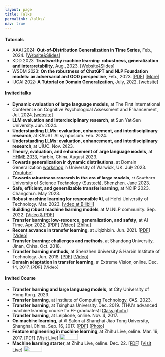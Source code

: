 ```yaml
---
layout: page
title: Talks
permalink: /talks/
nav: true
---
```


#### Tutorials

- AAAI 2024: **Out-of-Distribution Generalization in Time Series**, Feb., 2024. [[Website&Slides](https://ood-timeseries.github.io/)]
- KDD 2023: **Trustworthy machine learning: robustness, generalization and interpretability**, Aug., 2023. [[Website&Slides](https://mltrust.github.io/)]
- WSDM 2023: **On the robustness of ChatGPT and NLP Foundation models: an adversarial and OOD perspective**, Feb., 2023. [[PDF](https://dgresearch.github.io/DG_tutorial_wsdm23_chatgpt.pdf)] [[More](https://dgresearch.github.io/)]
- IJCAI 2022: **A Tutorial on Domain Generalization**, July, 2022. [[website](https://dgresearch.github.io/)]

#### Invited talks

- **Dynamic evaluation of large language models**, at The First International Conference on Cognitive Psychological Assessment and Enhancement, Jul. 2024. [[website](https://psychometrics.bnu.edu.cn/iccpae2024/index.htm)]
- **LLM evaluation and interdisciplinary research**, at Sun Yat-Sen University. Jun. 2024.
- **Understanding LLMs: evaluation, enhancement, and interdisciplinary research**, at KAUST AI symposium. Feb. 2024.
- **Understanding LLMs: evaluation, enhancement, and interdisciplinary research**, at UIUC. Nov. 2023.
- **Theory, evaluation, and enhancement of large language models**, at [HHME 2023](https://hhme.ccf.org.cn/ZTLT_PCC_2023.html), Harbin, China. August 2023.
- **Towards generalization in dynamic distributions**, at Domain Generalization [workshop](https://warwick.ac.uk/fac/cross_fac/tia/domgen2023/) in University of Warwick, UK. July 2023. [[Youtube](https://www.youtube.com/watch?v=_VEvqQtOTQ0)]
- **Towards robustness research in the era of large models**, at Southern University of Science Technology (Sustech), Shenzhen. June 2023.
- **Safe, efficient, and generalizable transfer learning**, at NCIIP 2023. Changchun. May 2023.
- **Robust machine learning for responsible AI**, at Hefei University of Technology. Mar. 2023. [[video at Bilibili](https://www.bilibili.com/video/BV1184y1M7V4/)]
- **Building robust machine learning models**, at MLNLP community. Sep. 2022. [[Video & PDF](https://www.bilibili.com/video/BV1hP411V7SP/)]
- **Transfer learning: low-resource, generalization, and safety**, at AI Time. Apr. 2022. [[PDF](../assets/files/l16_aitime.pdf)] [[Video](https://www.bilibili.com/video/BV1nY411E7Uc/)] [[Zhihu](https://zhuanlan.zhihu.com/p/498902783)]
- **Recent advance in transfer learning**, at Jiqizhixin. Jun. 2021.
                    [[PDF](http://jd92.wang/assets/files/l15_jiqizhixin.pdf)]  [[Video](https://www.bilibili.com/video/BV1N5411T7Sb)]
- **Transfer learning: challenges and methods**, at Shandong University, Jinan, China. Oct. 2018.
- **Transfer learning methods**, at Shenzhen University & Harbin
                    Institute of Technology. Jun. 2018. [[PDF](http://jd92.wang/assets/files/l14_hit.pdf)] [[Video](http://cs.hrbust.edu.cn/site/newslistread.asp?lid=201862915500727130483)]
- **Domain adaptation in transfer learning**, at Extreme Vision, online. Dec. 14, 2017. [[PDF](http://jd92.wang/assets/files/l12_da.pdf)]  [[Video](http://mp.weixin.qq.com/s?__biz=MzI5MDUyMDIxNA==&mid=2247484940&idx=2&sn=35e64e07fde9a96afbb65dbf40a945eb&chksm=ec1febf5db6862e38d5e02ff3278c61b376932a46c5628c7d9cb1769c572bfd31819c13dd468&mpshare=1&scene=1&srcid=1219JpTNZFiNDCHsTUrUxwqy#rd)]

#### Invited Course

- **Transfer learning and large languaeg models**, at City University of Hong Kong. 2023.
- **Transfer learning**, at Institute of Computing Technology, CAS. 2023.
- **Transfer learning**, at Tsinghua University. Dec. 2019. (THU's
                    advanced machine learning course for EE graduates) [[Class photo](http://jd92.wang/image/img_thu.png)]
- **Transfer learning**, at Leiphone, online. Nov. 4, 2017.
- **On machine learning**, at AI Salon at Shanghai Jiao Tong University, Shanghai, China. Sep. 16, 2017. [[PDF](http://jd92.wang/assets/files/l10_mlsjtu.pdf)] [[Photo](http://jd92.wang/assets/image/20170916.jpg)]
- **Feature engineering in machine learning**, at Zhihu Live, online. Mar. 19, 2017. [[PDF]](http://jd92.wang/assets/files/l07_zhihu_fe.pdf) [[Visit Live](https://www.zhihu.com/lives/819543866939174912)] <img src="/assets/img/zhihu_live.png" width="60" height="18" />
- **Machine learning starter**, at Zhihu Live, online. Dec. 22. [[PDF](http://jd92.wang/assets/files/l06_zhihu_ml.pdf)] [[Visit Live](https://www.zhihu.com/lives/792423196996546560?utm_campaign=zhihulive&utm_source=zhihucolumn&utm_medium=Livecolumn)] <img src="/assets/img/zhihu_live.png" width="60" height="18" />
